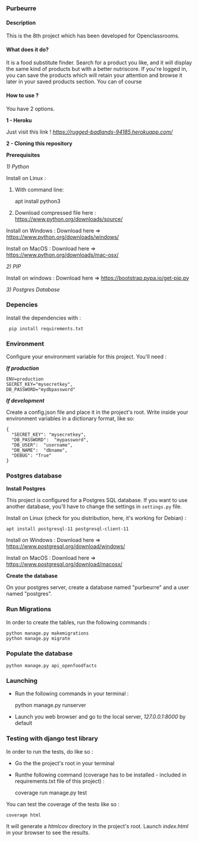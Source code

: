 ### **Purbeurre**

#### **Description**

This is the 8th project which has been developed for Openclassrooms.

#### **What does it do?**

It is a food substitute finder. Search for a product you like, and it will
display the same kind of products but with a better nutriscore.
If you're logged in, you can save the products which will retain 
your attention and browse it later in your saved products section.
You can of course 

#### **How to use ?** 

You have 2 options.

**1 - Heroku**

Just visit this link ! _https://rugged-badlands-94185.herokuapp.com/_

**2 - Cloning this repository**

**Prerequisites**  

*1) Python*

Install on Linux : 
1) With command line:
    
    
    apt install python3
2) Download compressed file here : https://www.python.org/downloads/source/ 

Install on Windows : Download here => https://www.python.org/downloads/windows/

Install on MacOS : Download here => https://www.python.org/downloads/mac-osx/

*2) PIP*

Install on windows : Download here => https://bootstrap.pypa.io/get-pip.py

*3) Postgres Database*



### Depencies
Install the dependencies with :


     pip install requirements.txt

### Environment
Configure your environment variable for this project. You'll need : 

***If production***

    ENV=production
    SECRET_KEY="mysecretkey",
    DB_PASSWORD="mydbpassword"


***If development***

Create a config.json file and place it in the project's root.
Write inside your environment variables in a dictionary format, like so:

    {
      "SECRET_KEY": "mysecretkey",
      "DB_PASSWORD":  "mypassword",
      "DB_USER":  "username",
      "DB_NAME":  "dbname",
      "DEBUG": "True"
    }

### Postgres database

**Install Postgres**

This project is configured for a Postgres SQL database. If you want to use
another database, you'll have to change the settings in `settings.py` file.

Install on Linux (check for you distribution, here, it's working for Debian) :

    apt install postgresql-11 postgresql-client-11

Install on Windows : Download here => https://www.postgresql.org/download/windows/

Install on MacOS : Download here => https://www.postgresql.org/download/macosx/

**Create the database**

On your postgres server, create a database named "purbeurre" and a user
named "postgres".

### Run Migrations

In order to create the tables, run the following commands :


    python manage.py makemigrations
    python manage.py migrate
    
### Populate the database

    python manage.py api_openfoodfacts

### Launching
- Run the following commands in your terminal :


    python manage.py runserver
- Launch you web browser and go to the local server, _127.0.0.1:8000_ by default


### Testing with django test library

In order to run the tests, do like so :
- Go the the project's root in your terminal
- Runthe following command (coverage has to be installed - included in requirements.txt
file of this project) :


    coverage run manage.py test
    

You can test the coverage of the tests like so :

    coverage html

It will generate a _htmlcov_ directory in the project's root. Launch
_index.html_ in your browser to see the results.

